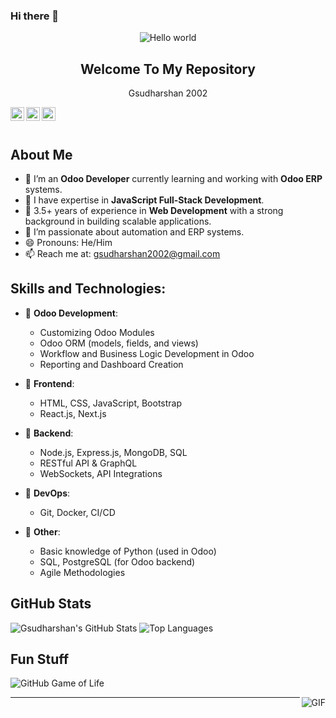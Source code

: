 ### Hi there 👋

<!--
**gsudharshan2002/gsudharshan2002** is a ✨ _special_ ✨ repository because its `README.md` (this file) appears on your GitHub profile.
-->

<p align="center">
 <img src="https://iili.io/dRZE2R.png" alt="Hello world">
 <h2 align="center">Welcome To My Repository</h2>
 <p align="center">Gsudharshan 2002</p>
</p>

<a href="https://twitter.com/gsudharshan2002">
  <img align="left" alt="Twitter" width="22px" src="https://cdn.jsdelivr.net/npm/simple-icons@v3/icons/twitter.svg" />
</a>
<a href="https://www.linkedin.com/in/gsudharshan2002">
  <img align="left" alt="LinkedIn" width="22px" src="https://cdn.jsdelivr.net/npm/simple-icons@v3/icons/linkedin.svg" />
</a>
<a href="https://www.instagram.com/gsudharshan2002/">
  <img align="left" alt="Instagram" width="22px" src="https://cdn.jsdelivr.net/npm/simple-icons@v3/icons/instagram.svg" />
</a>

<br />
<br />

## About Me

- 🌱 I’m an **Odoo Developer** currently learning and working with **Odoo ERP** systems.
- 🌱 I have expertise in **JavaScript Full-Stack Development**.
- 💼 3.5+ years of experience in **Web Development** with a strong background in building scalable applications.
- 💬 I’m passionate about automation and ERP systems.
- 😄 Pronouns: He/Him
- 📫 Reach me at: [gsudharshan2002@gmail.com](mailto:gsudharshan2002@gmail.com)

## Skills and Technologies:

- 🌱 **Odoo Development**: 
    - Customizing Odoo Modules
    - Odoo ORM (models, fields, and views)
    - Workflow and Business Logic Development in Odoo
    - Reporting and Dashboard Creation

- 🌱 **Frontend**: 
    - HTML, CSS, JavaScript, Bootstrap
    - React.js, Next.js

- 🌱 **Backend**: 
    - Node.js, Express.js, MongoDB, SQL
    - RESTful API & GraphQL
    - WebSockets, API Integrations

- 🌱 **DevOps**: 
    - Git, Docker, CI/CD

- 🌱 **Other**: 
    - Basic knowledge of Python (used in Odoo)
    - SQL, PostgreSQL (for Odoo backend)
    - Agile Methodologies

## GitHub Stats

![Gsudharshan's GitHub Stats](https://github-readme-stats.vercel.app/api?username=gsudharshan2002&count_private=true&theme=tokyonight)
![Top Languages](https://github-readme-stats.vercel.app/api/top-langs/?username=gsudharshan2002&theme=tokyonight)

## Fun Stuff

![GitHub Game of Life](https://iili.io/dRDAWF.png)
<p align="center">
  <img align="right" alt="GIF" src="https://media.giphy.com/media/836HiJc7pgzy8iNXCn/giphy.gif" />
</p>

---


